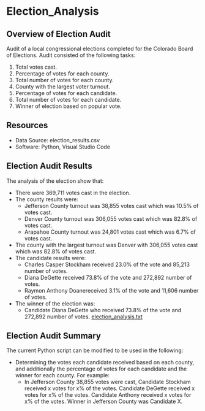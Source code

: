 # Election_Analysis

## Overview of Election Audit
Audit of a local congressional elections completed for the Colorado Board of Elections.  Audit consisted of the following tasks:
1. Total votes cast.
2. Percentage of votes for each county.
3. Total number of votes for each county.
4. County with the largest voter turnout.
5. Percentage of votes for each candidate.
6. Total number of votes for each candidate.
7. Winner of election based on popular vote.

## Resources
* Data Source: election_results.csv
* Software: Python, Visual Studio Code

## Election Audit Results
The analysis of the election show that:
* There were 369,711 votes cast in the election.
* The county results were:
	* Jefferson County turnout was 38,855 votes cast which was 10.5% of votes cast.
	* Denver County turnout was 306,055 votes cast which was 82.8% of votes cast.
	* Arapahoe County turnout was 24,801 votes cast which was 6.7% of votes cast.
* The county with the largest turnout was Denver with 306,055 votes cast which was 82.8% of votes cast.
* The candidate results were:
	* Charles Casper Stockham received 23.0% of the vote and 85,213 number of votes. 
	* Diana DeGette received 73.8% of the vote and 272,892 number of votes.
	* Raymon Anthony Doanereceived 3.1% of the vote and 11,606 number of votes.
* The winner of the election was:
	* Candidate Diana DeGette who received 73.8% of the vote and 272,892 number of votes.
[election_analysis.txt](https://github.com/fatehluqman/Election_Analysis/files/6795974/election_analysis.txt)

## Election Audit Summary
The current Python script can be modified to be used in the following:
* Determining the votes each candidate received based on each county, and additionally the percentage of votes for each candidate and the winner for each county. For example:
	* In Jefferson County 38,855 votes were cast, Candidate Stockham received x votes for x% of the votes. Candidate DeGette received x votes for x% of the votes. Candidate 	Anthony received x votes for x% of the votes.  Winner in Jefferson County was Candidate X.


